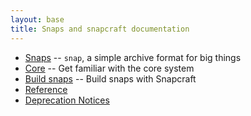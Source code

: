 ```yaml
---
layout: base
title: Snaps and snapcraft documentation
---
```


- [Snaps](/snaps) -- `snap`, a simple archive format for big things
- [Core](/core) -- Get familiar with the core system
- [Build snaps](/build-snaps) -- Build snaps with Snapcraft
- [Reference](/reference)
- [Deprecation Notices](/deprecation-notices)